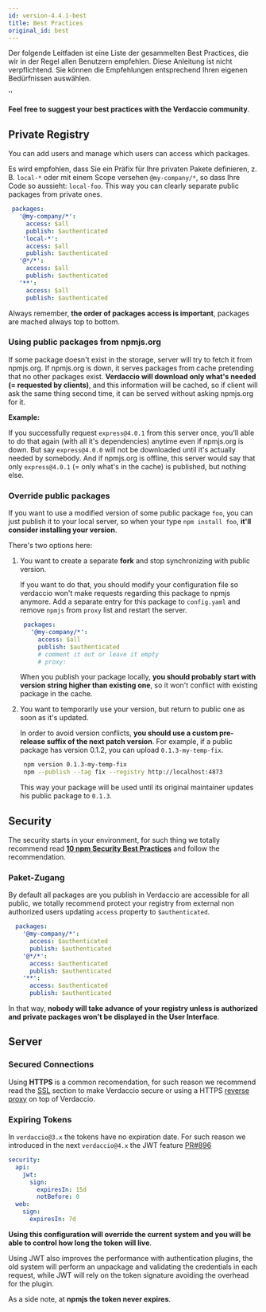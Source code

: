 ```yaml
---
id: version-4.4.1-best
title: Best Practices
original_id: best
---
```


Der folgende Leitfaden ist eine Liste der gesammelten Best Practices, die wir in der Regel allen Benutzern empfehlen. Diese Anleitung ist nicht verpflichtend. Sie können die Empfehlungen entsprechend Ihren eigenen Bedürfnissen auswählen.

<div id="codefund">''</div>

**Feel free to suggest your best practices with the Verdaccio community**.

## Private Registry

You can add users and manage which users can access which packages.

Es wird empfohlen, dass Sie ein Präfix für Ihre privaten Pakete definieren, z. B. `local-*` oder mit einem Scope versehen `@my-company/*`, so dass Ihre Code so aussieht: `local-foo`. This way you can clearly separate public packages from private ones.

 ```yaml
  packages:
    '@my-company/*':
      access: $all
      publish: $authenticated
     'local-*':
      access: $all
      publish: $authenticated
    '@*/*':
      access: $all
      publish: $authenticated
    '**':
      access: $all
      publish: $authenticated
   ```

Always remember, **the order of packages access is important**, packages are mached always top to bottom.

### Using public packages from npmjs.org

If some package doesn't exist in the storage, server will try to fetch it from npmjs.org. If npmjs.org is down, it serves packages from cache pretending that no other packages exist. **Verdaccio will download only what's needed (= requested by clients)**, and this information will be cached, so if client will ask the same thing second time, it can be served without asking npmjs.org for it.

**Example:**

If you successfully request `express@4.0.1` from this server once, you'll able to do that again (with all it's dependencies) anytime even if npmjs.org is down. But say `express@4.0.0` will not be downloaded until it's actually needed by somebody. And if npmjs.org is offline, this server would say that only `express@4.0.1` (= only what's in the cache) is published, but nothing else.

### Override public packages

If you want to use a modified version of some public package `foo`, you can just publish it to your local server, so when your type `npm install foo`, **it'll consider installing your version**.

There's two options here:

1. You want to create a separate **fork** and stop synchronizing with public version.

   If you want to do that, you should modify your configuration file so verdaccio won't make requests regarding this package to npmjs anymore. Add a separate entry for this package to `config.yaml` and remove `npmjs` from `proxy` list and restart the server.

   ```yaml
    packages:
      '@my-company/*':
        access: $all
        publish: $authenticated
        # comment it out or leave it empty
        # proxy:
   ```

   When you publish your package locally, **you should probably start with version string higher than existing one**, so it won't conflict with existing package in the cache.

2. You want to temporarily use your version, but return to public one as soon as it's updated.

   In order to avoid version conflicts, **you should use a custom pre-release suffix of the next patch version**. For example, if a public package has version 0.1.2, you can upload `0.1.3-my-temp-fix`.

   ```bash
    npm version 0.1.3-my-temp-fix
    npm --publish --tag fix --registry http://localhost:4873
   ```

   This way your package will be used until its original maintainer updates his public package to `0.1.3`.




## Security

The security starts in your environment, for such thing we totally recommend read **[10 npm Security Best Practices](https://snyk.io/blog/ten-npm-security-best-practices/)** and follow the recommendation.

### Paket-Zugang

By default all packages are you publish in Verdaccio are accessible for all public, we totally recommend protect your registry from external non authorized users updating `access` property to `$authenticated`.

```yaml
  packages:
    '@my-company/*':
      access: $authenticated
      publish: $authenticated
    '@*/*':
      access: $authenticated
      publish: $authenticated
    '**':
      access: $authenticated
      publish: $authenticated
   ```

In that way, **nobody will take advance of your registry unless is authorized and private packages won't be displayed in the User Interface**.

## Server

### Secured Connections

Using **HTTPS** is a common recomendation, for such reason we recommend read the [SSL](ssl.md) section to make Verdaccio secure or using a HTTPS [reverse proxy](reverse-proxy.md) on top of Verdaccio.

### Expiring Tokens

In `verdaccio@3.x` the tokens have no expiration date. For such reason we introduced in the next `verdaccio@4.x` the JWT feature [PR#896](https://github.com/verdaccio/verdaccio/pull/896)

```yaml
security:
  api:
    jwt:
      sign:
        expiresIn: 15d
        notBefore: 0
  web:
    sign:
      expiresIn: 7d
```

**Using this configuration will override the current system and you will be able to control how long the token will live**.

Using JWT also improves the performance with authentication plugins, the old system will perform an unpackage and validating the credentials in each request, while JWT will rely on the token signature avoiding the overhead for the plugin.

As a side note, at **npmjs the token never expires**.

